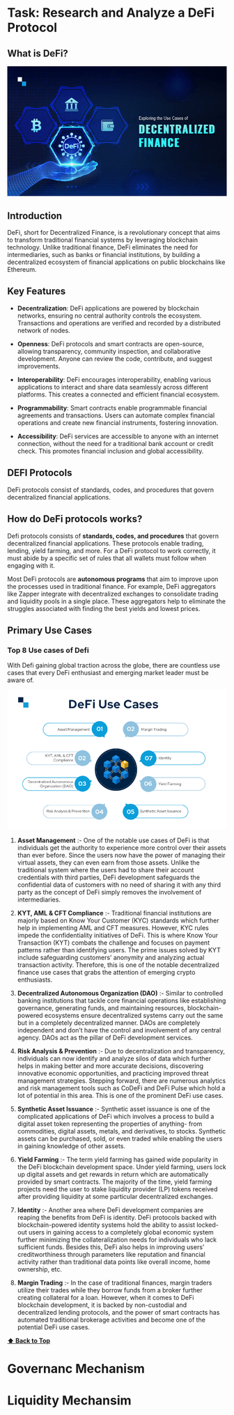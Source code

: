 # Task: Research and Analyze a DeFi Protocol

## What is DeFi?

![Alt text](image.png)

## Introduction

DeFi, short for Decentralized Finance, is a revolutionary concept that aims to transform traditional financial systems by leveraging blockchain technology. Unlike traditional finance, DeFi eliminates the need for intermediaries, such as banks or financial institutions, by building a decentralized ecosystem of financial applications on public blockchains like Ethereum.

## Key Features

- **Decentralization**: DeFi applications are powered by blockchain networks, ensuring no central authority controls the ecosystem. Transactions and operations are verified and recorded by a distributed network of nodes.

- **Openness**: DeFi protocols and smart contracts are open-source, allowing transparency, community inspection, and collaborative development. Anyone can review the code, contribute, and suggest improvements.

- **Interoperability**: DeFi encourages interoperability, enabling various applications to interact and share data seamlessly across different platforms. This creates a connected and efficient financial ecosystem.

- **Programmability**: Smart contracts enable programmable financial agreements and transactions. Users can automate complex financial operations and create new financial instruments, fostering innovation.

- **Accessibility**: DeFi services are accessible to anyone with an internet connection, without the need for a traditional bank account or credit check. This promotes financial inclusion and global accessibility.

## DEFI Protocols

DeFi protocols consist of standards, codes, and procedures that govern decentralized financial applications.

## How do DeFi protocols works?

Defi protocols consists of **standards, codes, and procedures** that govern decentralized financial applications. These protocols enable trading, lending, yield farming, and more. For a DeFi protocol to work correctly, it must abide by a specific set of rules that all wallets must follow when engaging with it.

Most DeFi protocols are **autonomous programs** that aim to improve upon the processes used in traditional finance. For example, DeFi aggregators like Zapper integrate with decentralized exchanges to consolidate trading and liquidity pools in a single place. These aggregators help to eliminate the struggles associated with finding the best yields and lowest prices.

## Primary Use Cases

### Top 8 Use cases of Defi

With Defi gaining global traction across the globe, there are countless use cases that every DeFi enthusiast and emerging market leader must be aware of.

![Alt text](image-1.png)

1. **Asset Management** :-
   One of the notable use cases of DeFi is that individuals get the authority to experience more control over their assets than ever before. Since the users now have the power of managing their virtual assets, they can even earn from those assets. Unlike the traditional system where the users had to share their account credentials with third parties, DeFi development safeguards the confidential data of customers with no need of sharing it with any third party as the concept of DeFi simply removes the involvement of intermediaries.

2. **KYT, AML & CFT Compliance** :-
   Traditional financial institutions are majorly based on Know Your Customer (KYC) standards which further help in implementing AML and CFT measures. However, KYC rules impede the confidentiality initiatives of DeFi. This is where Know Your Transaction (KYT) combats the challenge and focuses on payment patterns rather than identifying users. The prime issues solved by KYT include safeguarding customers’ anonymity and analyzing actual transaction activity. Therefore, this is one of the notable decentralized finance use cases that grabs the attention of emerging crypto enthusiasts.

3. **Decentralized Autonomous Organization (DAO)** :-
   Similar to controlled banking institutions that tackle core financial operations like establishing governance, generating funds, and maintaining resources, blockchain-powered ecosystems ensure decentralized systems carry out the same but in a completely decentralized manner. DAOs are completely independent and don’t have the control and involvement of any central agency. DAOs act as the pillar of DeFi development services.

4. **Risk Analysis & Prevention** :-
   Due to decentralization and transparency, individuals can now identify and analyze silos of data which further helps in making better and more accurate decisions, discovering innovative economic opportunities, and practicing improved threat management strategies. Stepping forward, there are numerous analytics and risk management tools such as CoDeFi and DeFi Pulse which hold a lot of potential in this area. This is one of the prominent DeFi use cases.

5. **Synthetic Asset Issuance** :-
   Synthetic asset issuance is one of the complicated applications of DeFi which involves a process to build a digital asset token representing the properties of anything- from commodities, digital assets, metals, and derivatives, to stocks. Synthetic assets can be purchased, sold, or even traded while enabling the users in gaining knowledge of other assets.

6. **Yield Farming** :-
   The term yield farming has gained wide popularity in the DeFi blockchain development space. Under yield farming, users lock up digital assets and get rewards in return which are automatically provided by smart contracts. The majority of the time, yield farming projects need the user to stake liquidity provider (LP) tokens received after providing liquidity at some particular decentralized exchanges.
7. **Identity** :-
   Another area where DeFi development companies are reaping the benefits from DeFi is identity. DeFi protocols backed with blockchain-powered identity systems hold the ability to assist locked-out users in gaining access to a completely global economic system further minimizing the collateralization needs for individuals who lack sufficient funds. Besides this, DeFi also helps in improving users’ creditworthiness through parameters like reputation and financial activity rather than traditional data points like overall income, home ownership, etc.
8. **Margin Trading** :-
   In the case of traditional finances, margin traders utilize their trades while they borrow funds from a broker further creating collateral for a loan. However, when it comes to DeFi blockchain development, it is backed by non-custodial and decentralized lending protocols, and the power of smart contracts has automated traditional brokerage activities and become one of the potential DeFi use cases.

**[⬆ Back to Top](#Introduction)**

# Governanc Mechanism

# Liquidity Mechansim
